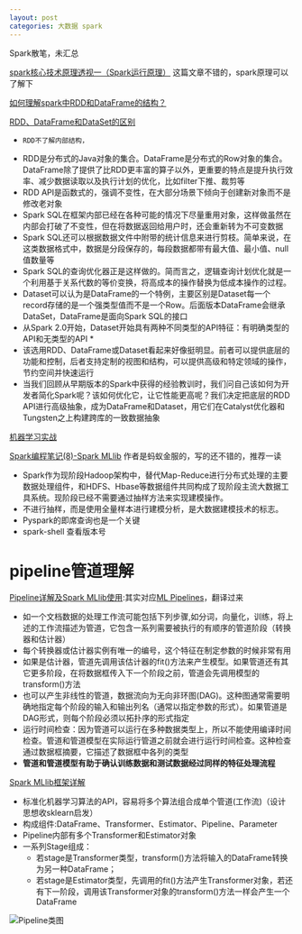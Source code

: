 ```yaml
---
layout: post
categories: 大数据 spark
---
```


Spark散笔，未汇总

[spark核心技术原理透视一（Spark运行原理）](https://blog.csdn.net/liuxiangke0210/article/details/79687240) 
这篇文章不错的，spark原理可以了解下

[如何理解spark中RDD和DataFrame的结构？](https://www.zhihu.com/question/48684460)

[RDD、DataFrame和DataSet的区别](https://www.jianshu.com/p/c0181667daa0)
*     RDD不了解内部结构，
* RDD是分布式的Java对象的集合。DataFrame是分布式的Row对象的集合。DataFrame除了提供了比RDD更丰富的算子以外，更重要的特点是提升执行效率、减少数据读取以及执行计划的优化，比如filter下推、裁剪等
* RDD API是函数式的，强调不变性，在大部分场景下倾向于创建新对象而不是修改老对象
* Spark SQL在框架内部已经在各种可能的情况下尽量重用对象，这样做虽然在内部会打破了不变性，但在将数据返回给用户时，还会重新转为不可变数据
* Spark SQL还可以根据数据文件中附带的统计信息来进行剪枝。简单来说，在这类数据格式中，数据是分段保存的，每段数据都带有最大值、最小值、null值数量等
* Spark SQL的查询优化器正是这样做的。简而言之，逻辑查询计划优化就是一个利用基于关系代数的等价变换，将高成本的操作替换为低成本操作的过程。
* Dataset可以认为是DataFrame的一个特例，主要区别是Dataset每一个record存储的是一个强类型值而不是一个Row。后面版本DataFrame会继承DataSet，DataFrame是面向Spark SQL的接口
* 从Spark 2.0开始，Dataset开始具有两种不同类型的API特征：有明确类型的API和无类型的API
    * 
* 该选用RDD、DataFrame或Dataset看起来好像挺明显。前者可以提供底层的功能和控制，后者支持定制的视图和结构，可以提供高级和特定领域的操作，节约空间并快速运行
* 当我们回顾从早期版本的Spark中获得的经验教训时，我们问自己该如何为开发者简化Spark呢？该如何优化它，让它性能更高呢？我们决定把底层的RDD API进行高级抽象，成为DataFrame和Dataset，用它们在Catalyst优化器和Tungsten之上构建跨库的一致数据抽象

[机器学习实战](https://github.com/frankstar007/kNN)


[Spark编程笔记(8)-Spark MLlib](https://www.zhihu.com/search?q=Mlib&type=content&range=3m)  作者是蚂蚁金服的，写的还不错的，推荐一读

* Spark作为现阶段Hadoop架构中，替代Map-Reduce进行分布式处理的主要数据处理组件，和HDFS、Hbase等数据组件共同构成了现阶段主流大数据工具系统。现阶段已经不需要通过抽样方法来实现建模操作。
* 不进行抽样，而是使用全量样本进行建模分析，是大数据建模技术的标志。
* Pyspark的即席查询也是一个关键
* spark-shell  查看版本号


# pipeline管道理解
[Pipeline详解及Spark MLlib使用](https://zhuanlan.zhihu.com/p/24311565):其实对应[ML Pipelines](https://spark.apache.org/docs/latest/ml-pipeline.html)，翻译过来

- 如一个文档数据的处理工作流可能包括下列步骤,如分词，向量化，训练，将上述的工作流描述为管道，它包含一系列需要被执行的有顺序的管道阶段（转换器和估计器）
- 每个转换器或估计器实例有唯一的编号，这个特征在制定参数的时候非常有用
- 如果是估计器，管道先调用该估计器的fit()方法来产生模型。如果管道还有其它更多阶段，在将数据框传入下一个阶段之前，管道会先调用模型的transform()方法
- 也可以产生非线性的管道，数据流向为无向非环图(DAG)。这种图通常需要明确地指定每个阶段的输入和输出列名（通常以指定参数的形式）。如果管道是DAG形式，则每个阶段必须以拓扑序的形式指定
- 运行时间检查：因为管道可以运行在多种数据类型上，所以不能使用编译时间检查。管道和管道模型在实际运行管道之前就会进行运行时间检查。这种检查通过数据框摘要，它描述了数据框中各列的类型
- **管道和管道模型有助于确认训练数据和测试数据经过同样的特征处理流程**


[Spark MLlib框架详解](https://www.cnblogs.com/huliangwen/p/7491797.html)

- 标准化机器学习算法的API，容易将多个算法组合成单个管道(工作流)（设计思想收sklearn启发）
- 构成组件:DataFrame、Transformer、Estimator、Pipeline、Parameter
- Pipeline内部有多个Transformer和Estimator对象
- 一系列Stage组成：
  - 若stage是Transformer类型，transform()方法将输入的DataFrame转换为另一种DataFrame；
  - 若stage是Estimator类型，先调用的fit()方法产生Transformer对象，若还有下一阶段，调用该Transformer对象的transform()方法一样会产生一个DataFrame


![Pipeline类图](https://images2017.cnblogs.com/blog/499013/201709/499013-20170907205955382-1572982213.png)